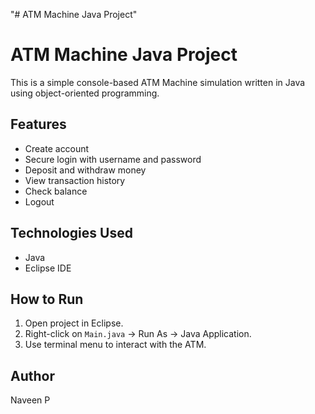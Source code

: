 "# ATM Machine Java Project" 
# ATM Machine Java Project

This is a simple console-based ATM Machine simulation written in Java using object-oriented programming.

##  Features

- Create account
- Secure login with username and password
- Deposit and withdraw money
- View transaction history
- Check balance
- Logout

## Technologies Used

- Java
- Eclipse IDE

##  How to Run

1. Open project in Eclipse.
2. Right-click on `Main.java` → Run As → Java Application.
3. Use terminal menu to interact with the ATM.

##  Author

Naveen P





